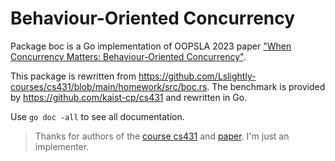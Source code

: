 # Behaviour-Oriented Concurrency

Package boc is a Go implementation of OOPSLA 2023 paper ["When Concurrency Matters: Behaviour-Oriented Concurrency"](https://dl.acm.org/doi/10.1145/3622852).

This package is rewritten from https://github.com/Lslightly-courses/cs431/blob/main/homework/src/boc.rs. The benchmark is provided by https://github.com/kaist-cp/cs431 and rewritten in Go. 

Use `go doc -all` to see all documentation.

> Thanks for authors of the [course cs431](https://github.com/kaist-cp/cs431) and [paper](https://dl.acm.org/doi/10.1145/3622852). I'm just an implementer.
